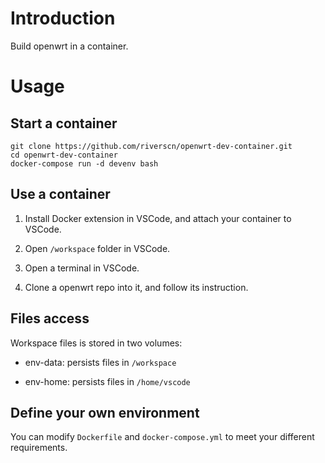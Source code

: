 # Introduction
Build openwrt in a container.

# Usage

## Start a container

```
git clone https://github.com/riverscn/openwrt-dev-container.git
cd openwrt-dev-container
docker-compose run -d devenv bash
```

## Use a container

1. Install Docker extension in VSCode, and attach your container to VSCode.

2. Open `/workspace` folder in VSCode.

3. Open a terminal in VSCode.

4. Clone a openwrt repo into it, and follow its instruction.

## Files access

Workspace files is stored in two volumes:

* env-data: persists files in `/workspace`

* env-home: persists files in `/home/vscode`

## Define your own environment

You can modify `Dockerfile` and `docker-compose.yml` to meet your different requirements.